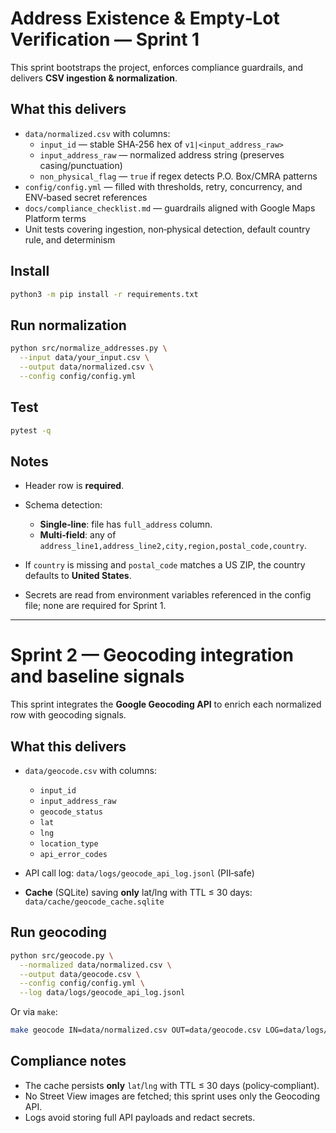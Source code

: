 # Address Existence & Empty‑Lot Verification — Sprint 1

This sprint bootstraps the project, enforces compliance guardrails, and delivers **CSV ingestion & normalization**.

## What this delivers
- `data/normalized.csv` with columns:
  - `input_id` — stable SHA‑256 hex of `v1|<input_address_raw>`
  - `input_address_raw` — normalized address string (preserves casing/punctuation)
  - `non_physical_flag` — `true` if regex detects P.O. Box/CMRA patterns
- `config/config.yml` — filled with thresholds, retry, concurrency, and ENV‑based secret references
- `docs/compliance_checklist.md` — guardrails aligned with Google Maps Platform terms
- Unit tests covering ingestion, non‑physical detection, default country rule, and determinism

## Install
```bash
python3 -m pip install -r requirements.txt
```

## Run normalization

```bash
python src/normalize_addresses.py \
  --input data/your_input.csv \
  --output data/normalized.csv \
  --config config/config.yml
```

## Test

```bash
pytest -q
```

## Notes

* Header row is **required**.
* Schema detection:

  * **Single‑line**: file has `full_address` column.
  * **Multi‑field**: any of `address_line1,address_line2,city,region,postal_code,country`.
* If `country` is missing and `postal_code` matches a US ZIP, the country defaults to **United States**.
* Secrets are read from environment variables referenced in the config file; none are required for Sprint 1.

---

# Sprint 2 — Geocoding integration and baseline signals

This sprint integrates the **Google Geocoding API** to enrich each normalized row with geocoding signals.

## What this delivers

* `data/geocode.csv` with columns:

  * `input_id`
  * `input_address_raw`
  * `geocode_status`
  * `lat`
  * `lng`
  * `location_type`
  * `api_error_codes`
* API call log: `data/logs/geocode_api_log.jsonl` (PII‑safe)
* **Cache** (SQLite) saving **only** lat/lng with TTL ≤ 30 days: `data/cache/geocode_cache.sqlite`

## Run geocoding

```bash
python src/geocode.py \
  --normalized data/normalized.csv \
  --output data/geocode.csv \
  --config config/config.yml \
  --log data/logs/geocode_api_log.jsonl
```

Or via `make`:

```bash
make geocode IN=data/normalized.csv OUT=data/geocode.csv LOG=data/logs/geocode_api_log.jsonl
```

## Compliance notes

* The cache persists **only** `lat`/`lng` with TTL ≤ 30 days (policy‑compliant).
* No Street View images are fetched; this sprint uses only the Geocoding API.
* Logs avoid storing full API payloads and redact secrets.
